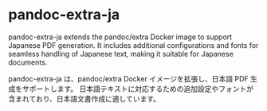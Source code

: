 # pandoc-extra-ja

pandoc-extra-ja extends the pandoc/extra Docker image to support Japanese PDF generation.
It includes additional configurations and fonts
for seamless handling of Japanese text, making it suitable for Japanese documents.

pandoc-extra-ja は、pandoc/extra Docker イメージを拡張し、日本語 PDF 生成をサポートします。
日本語テキストに対応するための追加設定やフォントが含まれており、日本語文書作成に適しています。
